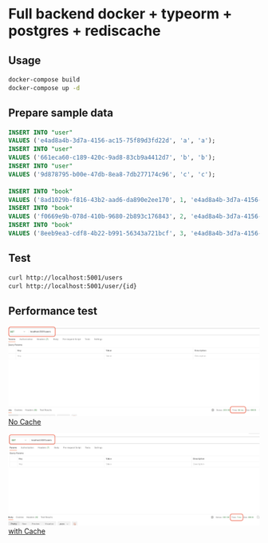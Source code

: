 # Full backend docker + typeorm + postgres + rediscache

## Usage

```bash
docker-compose build
docker-compose up -d
```

## Prepare sample data

```SQL
INSERT INTO "user"
VALUES ('e4ad8a4b-3d7a-4156-ac15-75f89d3fd22d', 'a', 'a');
INSERT INTO "user"
VALUES ('661eca60-c189-420c-9ad8-83cb9a4412d7', 'b', 'b');
INSERT INTO "user"
VALUES ('9d878795-b00e-47db-8ea8-7db277174c96', 'c', 'c');

INSERT INTO "book"
VALUES ('8ad1029b-f816-43b2-aad6-da890e2ee170', 1, 'e4ad8a4b-3d7a-4156-ac15-75f89d3fd22d');
INSERT INTO "book"
VALUES ('f0669e9b-078d-410b-9680-2b893c176843', 2, 'e4ad8a4b-3d7a-4156-ac15-75f89d3fd22d');
INSERT INTO "book"
VALUES ('8eeb9ea3-cdf8-4b22-b991-56343a721bcf', 3, 'e4ad8a4b-3d7a-4156-ac15-75f89d3fd22d');

```

## Test

```bash
curl http://localhost:5001/users
curl http://localhost:5001/user/{id}
```

## Performance test

![withoutcache.png](images%2Fwithoutcache.png)[No Cache](/images/withoutcache.png)

![withcache.png](images%2Fwithcache.png)[with Cache](/images/with.png![withcache.png](images%2Fwithcache.png))


